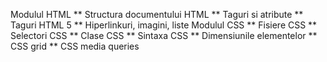 Modulul HTML
** Structura documentului HTML
** Taguri si atribute
** Taguri HTML 5
** Hiperlinkuri, imagini, liste
Modulul CSS
** Fisiere CSS
** Selectori CSS
** Clase CSS
** Sintaxa CSS
** Dimensiunile elementelor
** CSS grid
** CSS media queries
